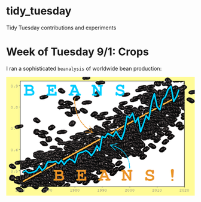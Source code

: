 # tidy_tuesday

Tidy Tuesday contributions and experiments

# Week of Tuesday 9/1: Crops

I ran a sophisticated `beanalysis` of worldwide bean production:

![](2020_09_01_crops/beans_final.png)
